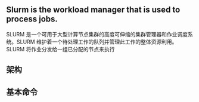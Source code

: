 ## Slurm is the workload manager that is used to process jobs. 
SLURM 是一个可用于大型计算节点集群的高度可伸缩的集群管理器和作业调度系统。SLURM 维护着一个待处理工作的队列并管理此工作的整体资源利用。SLURM 将作业分发给一组已分配的节点来执行

## 架构

## 基本命令

